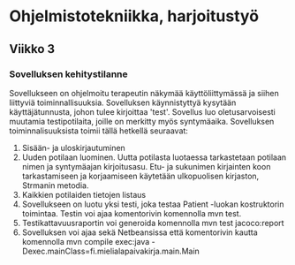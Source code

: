 # Ohjelmistotekniikka, harjoitustyö

## Viikko 3

### Sovelluksen kehitystilanne
Sovellukseen on ohjelmoitu terapeutin näkymää käyttöliittymässä ja siihen liittyviä toiminnallisuuksia. Sovelluksen käynnistyttyä kysytään käyttäjätunnusta, johon tulee kirjoittaa 'test'. Sovellus luo oletusarvoisesti muutamia testipotilaita, joille on merkitty myös syntymäaika. Sovelluksen toiminnalisuuksista toimii tällä hetkellä seuraavat:
1. Sisään- ja uloskirjautuminen
2. Uuden potilaan luominen. Uutta potilasta luotaessa tarkastetaan potilaan nimen ja syntymäajan kirjoitusasu. Etu- ja sukunimen kirjainten koon tarkastamiseen ja korjaamiseen käytetään ulkopuolisen kirjaston, Strmanin metodia. 
3. Kaikkien potilaiden tietojen listaus
4. Sovellukseen on luotu yksi testi, joka testaa Patient -luokan kostruktorin toimintaa. Testin voi ajaa komentorivin komennolla mvn test.
5. Testikattavuusraportin voi generoida komennolla mvn test jacoco:report
6. Sovelluksen voi ajaa sekä Netbeansissa että komentorivin kautta komennolla mvn compile exec:java -Dexec.mainClass=fi.mielialapaivakirja.main.Main

